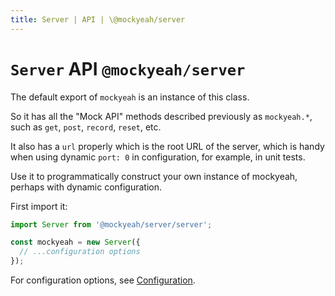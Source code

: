 ```yaml
---
title: Server | API | \@mockyeah/server
---
```


# `Server` API `@mockyeah/server`

The default export of `mockyeah` is an instance of this class.

So it has all the "Mock API" methods described previously as `mockyeah.*`,
such as `get`, `post`, `record`, `reset`, etc.

It also has a `url` properly which is the root URL of the server,
which is handy when using dynamic `port: 0` in configuration,
for example, in unit tests.

Use it to programmatically construct your own instance of mockyeah, perhaps with dynamic configuration.

First import it:

```js
import Server from '@mockyeah/server/server';

const mockyeah = new Server({
  // ...configuration options
});
```

For configuration options, see [Configuration](../../Configuration).
